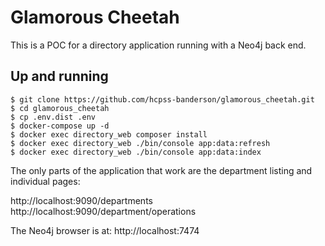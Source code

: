 # Glamorous Cheetah

This is a POC for a directory application running with a Neo4j back end.

## Up and running

```
$ git clone https://github.com/hcpss-banderson/glamorous_cheetah.git
$ cd glamorous_cheetah
$ cp .env.dist .env
$ docker-compose up -d
$ docker exec directory_web composer install
$ docker exec directory_web ./bin/console app:data:refresh
$ docker exec directory_web ./bin/console app:data:index
```

The only parts of the application that work are the department listing and
individual pages:

http://localhost:9090/departments \
http://localhost:9090/department/operations

The Neo4j browser is at: http://localhost:7474
